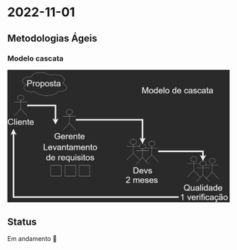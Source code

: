 # 2022-11-01

## Metodologias Ágeis

### Modelo cascata

![Modelo cascata](./images/modelo-cascata.png)

## Status

Em andamento 🚧
